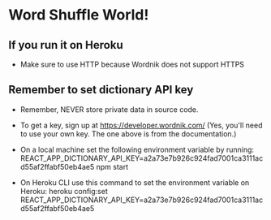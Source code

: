 # Word Shuffle World!

## If you run it on Heroku
- Make sure to use HTTP because Wordnik does not support HTTPS

## Remember to set dictionary API key
- Remember, NEVER store private data in source code.
 
- To get a key, sign up at https://developer.wordnik.com/
 (Yes, you'll need to use your own key. The one above is from the documentation.)
 
- On a local machine set the following environment variable by running:
REACT_APP_DICTIONARY_API_KEY=a2a73e7b926c924fad7001ca3111acd55af2ffabf50eb4ae5 npm start

- On Heroku CLI use this command to set the environment variable on Heroku:
 heroku config:set REACT_APP_DICTIONARY_API_KEY=a2a73e7b926c924fad7001ca3111acd55af2ffabf50eb4ae5

